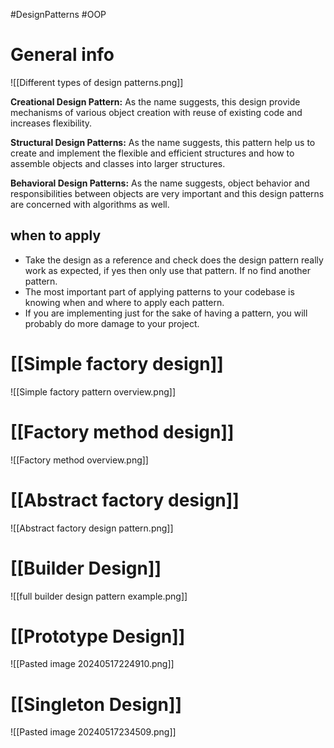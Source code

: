 #DesignPatterns #OOP 

# General info

![[Different types of design patterns.png]]

**Creational Design Pattern:** As the name suggests, this design provide mechanisms of various object creation with reuse of existing code and increases flexibility.

**Structural Design Patterns:** As the name suggests, this pattern help us to create and implement the flexible and efficient structures and how to assemble objects and classes into larger structures.

**Behavioral Design Patterns:** As the name suggests, object behavior and responsibilities between objects are very important and this design patterns are concerned with algorithms as well.

## when to apply
- Take the design as a reference and check does the design pattern really work as expected, if yes then only use that pattern. If no find another pattern.
- The most important part of applying patterns to your codebase is knowing when and where to apply each pattern.
- If you are implementing just for the sake of having a pattern, you will probably do more damage to your project.

# [[Simple factory design]]

![[Simple factory pattern overview.png]]  

# [[Factory method design]]

![[Factory method overview.png]] 

# [[Abstract factory design]]

![[Abstract factory design pattern.png]]

# [[Builder Design]]

![[full builder design pattern example.png]]

# [[Prototype Design]]

![[Pasted image 20240517224910.png]]

# [[Singleton Design]]

![[Pasted image 20240517234509.png]]

